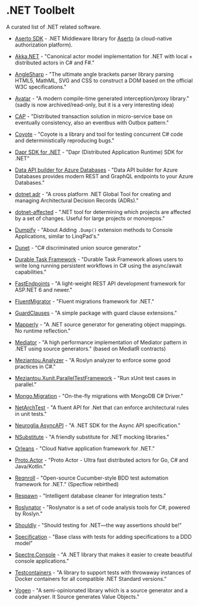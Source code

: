 # .NET Toolbelt

A curated list of .NET related software.

* [Aserto SDK](https://github.com/aserto-dev/aserto-dotnet) - .NET Middleware library for [Aserto](https://docs.aserto.com/docs) (a cloud-native authorization platform).

* [Akka.NET](https://github.com/akkadotnet/akka.net) - "Canonical actor model implementation for .NET with local + distributed actors in C# and F#."

* [AngleSharp](https://github.com/AngleSharp/AngleSharp) - "The ultimate angle brackets parser library parsing HTML5, MathML, SVG and CSS to construct a DOM based on the official W3C specifications."

* [Avatar](https://github.com/devlooped/avatar) - "A modern compile-time generated interception/proxy library." (sadly is now archived/read-only, but it is a very interesting idea)

* [CAP](https://github.com/dotnetcore/CAP) - "Distributed transaction solution in micro-service base on eventually consistency, also an eventbus with Outbox pattern."

* [Coyote](https://github.com/microsoft/coyote/) - "Coyote is a library and tool for testing concurrent C# code and deterministically reproducing bugs."

* [Dapr SDK for .NET](https://github.com/dapr/dotnet-sdk) - "Dapr (Distributed Application Runtime) SDK for .NET"

* [Data API builder for Azure Databases](https://github.com/Azure/data-api-builder) - "Data API builder for Azure Databases provides modern REST and GraphQL endpoints to your Azure Databases."

* [dotnet adr](https://github.com/endjin/dotnet-adr) - "A cross platform .NET Global Tool for creating and managing Architectural Decision Records (ADRs)."

* [dotnet-affected](https://github.com/leonardochaia/dotnet-affected) - ".NET tool for determining which projects are affected by a set of changes. Useful for large projects or monorepos."

* [Dumpify](https://github.com/MoaidHathot/Dumpify) - "About
Adding `.Dump()` extension methods to Console Applications, similar to LinqPad's."

* [Dunet](https://github.com/domn1995/dunet) - "C# discriminated union source generator."

* [Durable Task Framework](https://github.com/Azure/durabletask) - "Durable Task Framework allows users to write long running persistent workflows in C# using the async/await capabilities."

* [FastEndpoints](https://github.com/FastEndpoints/FastEndpoints) - "A light-weight REST API development framework for ASP.NET 6 and newer."

* [FluentMigrator](https://github.com/fluentmigrator/fluentmigrator) - "Fluent migrations framework for .NET."

* [GuardClauses](https://github.com/ardalis/GuardClauses) - "A simple package with guard clause extensions."

* [Mapperly](https://github.com/riok/mapperly) - "A .NET source generator for generating object mappings. No runtime reflection."

* [Mediator](https://github.com/martinothamar/Mediator) - "A high performance implementation of Mediator pattern in .NET using source generators."
(based on MediatR contracts)

* [Meziantou.Analyzer](https://github.com/meziantou/Meziantou.Analyzer) - "A Roslyn analyzer to enforce some good practices in C#."

* [Meziantou.Xunit.ParallelTestFramework](https://github.com/meziantou/Meziantou.Xunit.ParallelTestFramework) - "Run xUnit test cases in parallel."

* [Mongo.Migration](https://github.com/SRoddis/Mongo.Migration) - "On-the-fly migrations with MongoDB C# Driver."

* [NetArchTest](https://github.com/BenMorris/NetArchTest) - "A fluent API for .Net that can enforce architectural rules in unit tests."

* [Neuroglia AsyncAPI](https://github.com/neuroglia-io/asyncapi) - "A .NET SDK for the Async API specification."

* [NSubstitute](https://github.com/nsubstitute/NSubstitute) - "A friendly substitute for .NET mocking libraries."

* [Orleans](https://github.com/dotnet/orleans) - "Cloud Native application framework for .NET."

* [Proto.Actor](https://github.com/asynkron/protoactor-dotnet) - "Proto Actor - Ultra fast distributed actors for Go, C# and Java/Kotlin."

* [Reqnroll](https://github.com/reqnroll/Reqnroll) - "Open-source Cucumber-style BDD test automation framework for .NET." (Specflow rebirthed)

* [Respawn](https://github.com/jbogard/Respawn) - "Intelligent database cleaner for integration tests."

* [Roslynator](https://github.com/dotnet/roslynator) - "Roslynator is a set of code analysis tools for C#, powered by Roslyn."

* [Shouldly](https://github.com/shouldly/shouldly) - "Should testing for .NET—the way assertions should be!"

* [Specification](https://github.com/ardalis/specification) - "Base class with tests for adding specifications to a DDD model"

* [Spectre.Console](https://github.com/spectreconsole/spectre.console) - "A .NET library that makes it easier to create beautiful console applications."

* [Testcontainers](https://github.com/testcontainers/testcontainers-dotnet) - "A library to support tests with throwaway instances of Docker containers for all compatible .NET Standard versions."

* [Vogen](https://github.com/SteveDunn/Vogen) - "A semi-opinionated library which is a source generator and a code analyser. It Source generates Value Objects."

